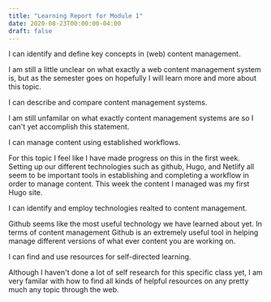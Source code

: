 ```yaml
---
title: "Learning Report for Module 1"
date: 2020-08-23T00:00:00-04:00
draft: false
---
```


I can identify and define key concepts in (web) content management.

I am still a little unclear on what exactly a web content management system is, but as the semester goes on hopefully I will learn more and more about this topic.

I can describe and compare content management systems.

I am still unfamilar on what exactly content management systems are so I can't yet accomplish this statement.

I can manage content using established workflows.

For this topic I feel like I have made progress on this in the first week. Setting up our different technologies such as github, Hugo, and Netlify all seem to be important tools in establishing and completing a workflow in order to manage content. This week the content I managed was my first Hugo site.

I can identify and employ technologies realted to content management.

Github seems like the most useful technology we have learned about yet. In terms of content management Github is an extremely useful tool in helping manage different versions of what ever content you are working on.

I can find and use resources for self-directed learning.

Although I haven't done a lot of self research for this specific class yet, I am very familar with how to find all kinds of helpful resources on any pretty much any topic through the web.
